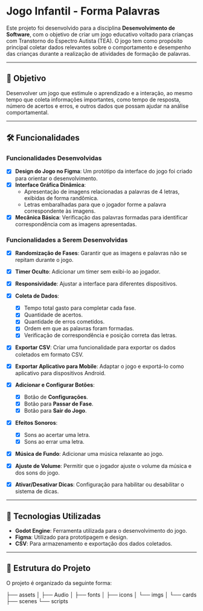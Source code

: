 # Jogo Infantil - Forma Palavras

Este projeto foi desenvolvido para a disciplina **Desenvolvimento de Software**, com o objetivo de criar um jogo educativo voltado para crianças com Transtorno do Espectro Autista (TEA). O jogo tem como propósito principal coletar dados relevantes sobre o comportamento e desempenho das crianças durante a realização de atividades de formação de palavras.

---

## 🎯 Objetivo

Desenvolver um jogo que estimule o aprendizado e a interação, ao mesmo tempo que coleta informações importantes, como tempo de resposta, número de acertos e erros, e outros dados que possam ajudar na análise comportamental.

---

## 🛠️ Funcionalidades

### Funcionalidades Desenvolvidas
- [x] **Design do Jogo no Figma**: Um protótipo da interface do jogo foi criado para orientar o desenvolvimento.
- [x] **Interface Gráfica Dinâmica**: 
  - Apresentação de imagens relacionadas a palavras de 4 letras, exibidas de forma randômica.
  - Letras embaralhadas para que o jogador forme a palavra correspondente às imagens.
- [x] **Mecânica Básica**: Verificação das palavras formadas para identificar correspondência com as imagens apresentadas.

### Funcionalidades a Serem Desenvolvidas
- [x] **Randomização de Fases**: Garantir que as imagens e palavras não se repitam durante o jogo.
- [x] **Timer Oculto**: Adicionar um timer sem exibi-lo ao jogador.
- [x] **Responsividade**: Ajustar a interface para diferentes dispositivos.
- [x] **Coleta de Dados**:
  - [x] Tempo total gasto para completar cada fase.
  - [x] Quantidade de acertos.
  - [x] Quantidade de erros cometidos.
  - [x] Ordem em que as palavras foram formadas.
  - [x] Verificação de correspondência e posição correta das letras.
- [x] **Exportar CSV**: Criar uma funcionalidade para exportar os dados coletados em formato CSV.
- [X] **Exportar Aplicativo para Mobile**: Adaptar o jogo e exportá-lo como aplicativo para dispositivos Android.
- [x] **Adicionar e Configurar Botões**:
  - [x] Botão de **Configurações**.
  - [x] Botão para **Passar de Fase**.
  - [x] Botão para **Sair do Jogo**.
- [x] **Efeitos Sonoros**:
  - [x] Sons ao acertar uma letra.
  - [x] Sons ao errar uma letra.
- [x] **Música de Fundo**: Adicionar uma música relaxante ao jogo.
- [X] **Ajuste de Volume**: Permitir que o jogador ajuste o volume da música e dos sons do jogo.
- [x] **Ativar/Desativar Dicas**: Configuração para habilitar ou desabilitar o sistema de dicas.


---

## 🚀 Tecnologias Utilizadas

- **Godot Engine**: Ferramenta utilizada para o desenvolvimento do jogo.
- **Figma**: Utilizado para prototipagem e design.
- **CSV**: Para armazenamento e exportação dos dados coletados.

---

## 📌 Estrutura do Projeto

O projeto é organizado da seguinte forma:

├── assets
│   ├── Audio
│   ├── fonts
│   ├── icons
│   └── imgs
│       └── cards
├── scenes
└── scripts
